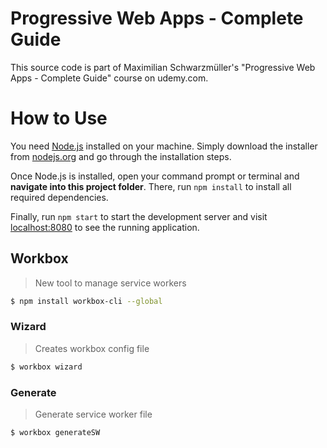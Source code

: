 # Progressive Web Apps - Complete Guide
This source code is part of Maximilian Schwarzmüller's "Progressive Web Apps - Complete Guide" course on udemy.com.

# How to Use
You need [Node.js](https://nodejs.org) installed on your machine. Simply download the installer from [nodejs.org](https://nodejs.org) and go through the installation steps.

Once Node.js is installed, open your command prompt or terminal and **navigate into this project folder**. There, run `npm install` to install all required dependencies.

Finally, run `npm start` to start the development server and visit [localhost:8080](http://localhost:8080) to see the running application.


## Workbox
> New tool to manage service workers
```sh
$ npm install workbox-cli --global
```

### Wizard
> Creates workbox config file
```sh
$ workbox wizard
```

### Generate
> Generate service worker file
```sh
$ workbox generateSW
```
